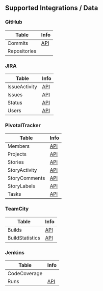 ## Supported Integrations / Data

### GitHub
Table|Info|
---- | -- |
Commits|[API](https://developer.github.com/v3/repos/commits/#list-commits-on-a-repository)|
Repositories||

### JIRA
Table|Info|
---- | -- |
IssueActivity|[API](https://docs.atlassian.com/jira/REST/cloud/#api/2/issue/{issueIdOrKey}/changelog)|
Issues|[API](https://docs.atlassian.com/jira/REST/cloud/#api/2/issue)|
Status|[API](https://docs.atlassian.com/jira/REST/cloud/#api/2/status)|
Users|[API](https://docs.atlassian.com/jira/REST/cloud/#api/2/user)|

### PivotalTracker
Table|Info|
---- | -- |
Members|[API](https://www.pivotaltracker.com/help/api/rest/v5#Project_Memberships)|
Projects|[API](https://www.pivotaltracker.com/help/api/rest/v5#Projects)|
Stories|[API](https://www.pivotaltracker.com/help/api/rest/v5#Stories)|
StoryActivity|[API](https://www.pivotaltracker.com/help/api/rest/v5#Activity)|
StoryComments|[API](https://www.pivotaltracker.com/help/api/rest/v5#Comments)|
StoryLabels|[API](https://www.pivotaltracker.com/help/api/rest/v5#Labels)|
Tasks|[API](https://www.pivotaltracker.com/help/api/rest/v5#Story_Tasks)|

### TeamCity
Table|Info|
---- | -- |
Builds|[API](https://confluence.jetbrains.com/display/TCD10/REST+API#RESTAPI-BuildRequests)|
BuildStatistics|[API](https://confluence.jetbrains.com/display/TCD10/REST+API#RESTAPI-Statistics)|

### Jenkins
Table|Info|
---- | -- |
CodeCoverage||
Runs|[API](http://javadoc.jenkins.io/plugin/pipeline-rest-api/com/cloudbees/workflow/rest/endpoints/RunAPI.html)|
